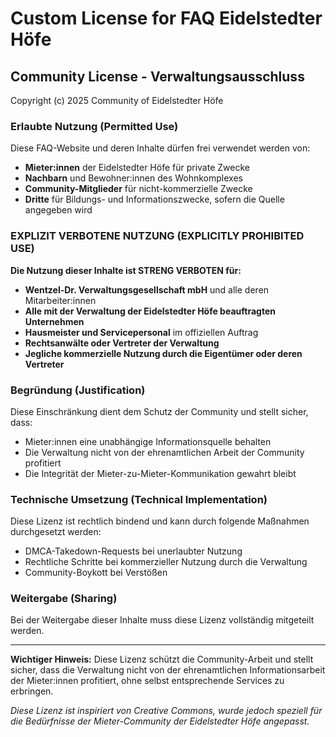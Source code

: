 # Custom License for FAQ Eidelstedter Höfe

## Community License - Verwaltungsausschluss

Copyright (c) 2025 Community of Eidelstedter Höfe

### Erlaubte Nutzung (Permitted Use)

Diese FAQ-Website und deren Inhalte dürfen frei verwendet werden von:

- **Mieter:innen** der Eidelstedter Höfe für private Zwecke
- **Nachbarn** und Bewohner:innen des Wohnkomplexes
- **Community-Mitglieder** für nicht-kommerzielle Zwecke
- **Dritte** für Bildungs- und Informationszwecke, sofern die Quelle angegeben wird

### EXPLIZIT VERBOTENE NUTZUNG (EXPLICITLY PROHIBITED USE)

**Die Nutzung dieser Inhalte ist STRENG VERBOTEN für:**

- **Wentzel-Dr. Verwaltungsgesellschaft mbH** und alle deren Mitarbeiter:innen
- **Alle mit der Verwaltung der Eidelstedter Höfe beauftragten Unternehmen**
- **Hausmeister und Servicepersonal** im offiziellen Auftrag
- **Rechtsanwälte oder Vertreter der Verwaltung**
- **Jegliche kommerzielle Nutzung durch die Eigentümer oder deren Vertreter**

### Begründung (Justification)

Diese Einschränkung dient dem Schutz der Community und stellt sicher, dass:
- Mieter:innen eine unabhängige Informationsquelle behalten
- Die Verwaltung nicht von der ehrenamtlichen Arbeit der Community profitiert
- Die Integrität der Mieter-zu-Mieter-Kommunikation gewahrt bleibt

### Technische Umsetzung (Technical Implementation)

Diese Lizenz ist rechtlich bindend und kann durch folgende Maßnahmen durchgesetzt werden:
- DMCA-Takedown-Requests bei unerlaubter Nutzung
- Rechtliche Schritte bei kommerzieller Nutzung durch die Verwaltung
- Community-Boykott bei Verstößen

### Weitergabe (Sharing)

Bei der Weitergabe dieser Inhalte muss diese Lizenz vollständig mitgeteilt werden.

---

**Wichtiger Hinweis:** Diese Lizenz schützt die Community-Arbeit und stellt sicher, dass die Verwaltung nicht von der ehrenamtlichen Informationsarbeit der Mieter:innen profitiert, ohne selbst entsprechende Services zu erbringen.

*Diese Lizenz ist inspiriert von Creative Commons, wurde jedoch speziell für die Bedürfnisse der Mieter-Community der Eidelstedter Höfe angepasst.*
